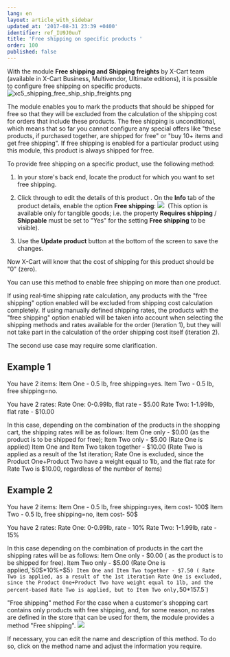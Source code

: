 ```yaml
---
lang: en
layout: article_with_sidebar
updated_at: '2017-08-31 23:39 +0400'
identifier: ref_IU9J0uuT
title: 'Free shipping on specific products '
order: 100
published: false
---
```

With the module **Free shipping and Shipping freights** by X-Cart team (available in X-Cart Business, Multivendor, Ultimate editions), it is possible to configure free shipping on specific products. 
    ![xc5_shipping_free_ship_ship_freights.png]({{site.baseurl}}/attachments/ref_rOT8GezP/xc5_shipping_free_ship_ship_freights.png)

The module enables you to mark the products that should be shipped for free so that they will be excluded from the calculation of the shipping cost for orders that include these products. The free shipping is unconditional, which means that so far you cannot configure any special offers like "these products, if purchased together, are shipped for free" or "buy 10+ items and get free shipping". If free shipping is enabled for a particular product using this module, this product is always shipped for free.

To provide free shipping on a specific product, use the following method:

   1.  In your store's back end, locate the product for which you want to set free shipping.
   
   2.  Click through to edit the details of this product . On the **Info** tab of the product details, enable the option **Free shipping**:
    ![]({{site.baseurl}}/attachments/6389844/9437240.png)
     (This option is available only for tangible goods; i.e. the property **Requires shipping** / **Shippable** must be set to "Yes" for the setting **Free shipping** to be visible).

   3.  Use the **Update product** button at the bottom of the screen to save the changes. 

Now X-Cart will know that the cost of shipping for this product should be "0" (zero).

You can use this method to enable free shipping on more than one product.

If using real-time shipping rate calculation, any products with the "free shipping" option enabled will be excluded from shipping cost calculation completely.
If using manually defined shipping rates, the products with the "free shipping" option enabled will be taken into account when selecting the shipping methods and rates available for the order (iteration 1), but they will not take part in the calculation of the order shipping cost itself (iteration 2).

The second use case may require some clarification.

## Example 1

You have 2 items:
Item One - 0.5 lb, free shipping=yes.
Item Two - 0.5 lb, free shipping=no.

You have 2 rates:
Rate One: 0-0.99lb, flat rate - $5.00
Rate Two: 1-1.99lb, flat rate - $10.00

In this case, depending on the combination of the products in the shopping cart, the shipping rates will be as follows:
Item One only - $0.00 (as the product is to be shipped for free);
Item Two only - $5.00 (Rate One is applied)
Item One and Item Two taken together - $10.00 (Rate Two is applied as a result of the 1st iteration; Rate One is excluded, since the Product One+Product Two have a weight equal to 1lb, and the flat rate for Rate Two is $10.00, regardless of the number of items)

## Example 2

You have 2 items:
Item One - 0.5 lb, free shipping=yes, item cost- 100$
Item Two - 0.5 lb, free shipping=no, item cost- 50$

You have 2 rates:
Rate One: 0-0.99lb, rate - 10% 
Rate Two: 1-1.99lb, rate - 15%

In this case depending on the combination of products in the cart the shipping rates will be as follows:
Item One only - $0.00 ( as the product is to be shipped for free).
Item Two only - $5.00 (Rate One is applied,`50$*10%=$5` )
Item One and Item Two together - $7.50 ( Rate Two is applied, as a result of the 1st iteration Rate One is excluded, since the Product One+Product Two have weight equal to 1lb, and the percent-based Rate Two is applied, but to Item Two only, `50$*15% -$7.5`)

"Free shipping" method
For the case when a customer's shopping cart contains only products with free shipping, and, for some reason, no rates are defined in the store that can be used for them, the module provides a method "Free shipping". 
![]({{site.baseurl}}/attachments/6389844/9437241.png)

If necessary, you can edit the name and description of this method. To do so, click on the method name and adjust the information you require.


